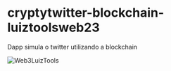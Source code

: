 # cryptytwitter-blockchain-luiztoolsweb23
Dapp simula o twitter utilizando a blockchain

![Web3LuizTools](https://github.com/Sillmann/cryptytwitter-blockchain-luiztoolsweb23/assets/58642347/42effdf6-63a0-412e-a411-f7a22cfa3c28)
